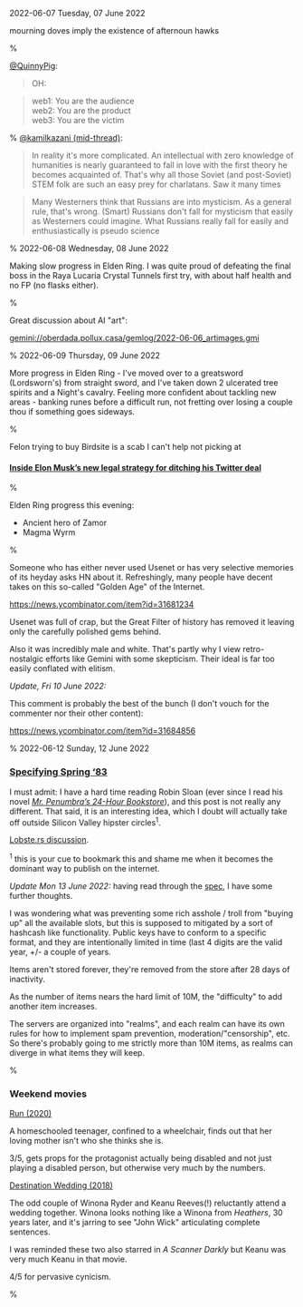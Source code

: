 2022-06-07 Tuesday, 07 June 2022

mourning doves imply the existence of afternoun hawks

%

[@QuinnyPig][web3-victim]:

> OH: 

> web1: You are the audience  
> web2: You are the product  
> web3: You are the victim  

[web3-victim]: https://twitter.com/QuinnyPig/status/1534038235231293442?s=20

%
[@kamilkazani (mid-thread)][russia-stem]:

> In reality it's more complicated. An intellectual with zero knowledge of humanities is nearly guaranteed to fall in love with the first theory he becomes acquainted of. That's why all those Soviet (and post-Soviet) STEM folk are such an easy prey for charlatans. Saw it many times

> Many Westerners think that Russians are into mysticism. As a general rule, that's wrong. (Smart) Russians don't fall for mysticism that easily as Westerners could imagine. What Russians really fall for easily and enthusiastically is pseudo science

[russia-stem]: https://twitter.com/kamilkazani/status/1534173681508925441?s=20

%
2022-06-08 Wednesday, 08 June 2022

Making slow progress in Elden Ring. I was quite proud of defeating the final boss in the Raya Lucaria Crystal Tunnels first try, with about half health and no FP (no flasks either). 

%

Great discussion about AI "art":

<gemini://oberdada.pollux.casa/gemlog/2022-06-06_artimages.gmi>

%
2022-06-09 Thursday, 09 June 2022

More progress in Elden Ring - I've moved over to a greatsword (Lordsworn's) from straight sword, and I've taken down 2 ulcerated tree spirits and a Night's cavalry. Feeling more confident about tackling new areas - banking runes before a difficult run, not fretting over losing a couple thou if something goes sideways.

%

Felon trying to buy Birdsite is a scab I can't help not picking at

#### [Inside Elon Musk’s new legal strategy for ditching his Twitter deal][qz-elon-twitter]

[qz-elon-twitter]: https://qz.com/2174898/inside-elon-musks-legal-strategy-for-ditching-his-twitter-deal/

%

Elden Ring progress this evening:

* Ancient hero of Zamor
* Magma Wyrm

%

Someone who has either never used Usenet or has very selective memories of its heyday asks HN about it. Refreshingly, many people have decent takes on this so-called "Golden Age" of the Internet.

<https://news.ycombinator.com/item?id=31681234>

Usenet was full of crap, but the Great Filter of history has removed it leaving only the carefully polished gems behind.

Also it was incredibly male and white. That's partly why I view retro-nostalgic efforts like Gemini with some skepticism. Their ideal is far too easily conflated with elitism. 

*Update, Fri 10 June 2022:*

This comment is probably the best of the bunch (I don't vouch for the commenter nor their other content): 

<https://news.ycombinator.com/item?id=31684856>

%
2022-06-12 Sunday, 12 June 2022

### [Specifying Spring ‘83][spring-83]

I must admit: I have a hard time reading Robin Sloan (ever since I read his novel [*Mr. Penumbra’s 24-Hour Bookstore*][penumbras]), and this post is not really any different. That said, it is an interesting idea, which I doubt will actually take off outside Silicon Valley hipster circles<sup>1</sup>.

[Lobste.rs discussion][f3pmz0].

<sup>1</sup> this is your cue to bookmark this and shame me when it becomes 
the dominant way to publish on the internet.

*Update Mon 13 June 2022:* having read through the [spec][83-spec], I have some further thoughts.

I was wondering what was preventing some rich asshole / troll from "buying up" all the available slots, but this is supposed to mitigated by a sort of hashcash like functionality. Public keys have to conform to a specific format, and they are intentionally limited in time (last 4 digits are the valid year, +/- a couple of years.

Items aren't stored forever, they're removed from the store after 28 days of inactivity. 

As the number of items nears the hard limit of 10M, the "difficulty" to add another item increases. 

The servers are organized into "realms", and each realm can have its own rules for how to implement spam prevention, moderation/"censorship", etc. So there's probably going to me strictly more than 10M items, as realms can diverge in what items they will keep. 

[spring-83]: https://www.robinsloan.com/lab/specifying-spring-83/
[penumbras]: https://gerikson.com/blog/books/read/Mr-Penumbras.html
[f3pmz0]: https://lobste.rs/s/f3pmz0
[83-spec]: https://github.com/robinsloan/spring-83-spec/blob/main/draft-20220609.md
%

### Weekend movies 

[Run (2020)][run-2020]

A homeschooled teenager, confined to a wheelchair, finds out that her loving mother isn't who she thinks she is. 

3/5, gets props for the protagonist actually being disabled and not just playing a disabled person, but otherwise very much by the numbers. 

[Destination Wedding (2018)][destination-2018]

The odd couple of Winona Ryder and Keanu Reeves(!) reluctantly attend a wedding together. Winona looks nothing like a Winona from *Heathers*, 30 years 
later, and it's jarring to see "John Wick" articulating complete sentences. 

I was reminded these two also starred in *A Scanner Darkly* but Keanu was very much Keanu in that movie. 

4/5 for pervasive cynicism.

[run-2020]: https://letterboxd.com/film/run-2020/
[destination-2018]: https://letterboxd.com/film/destination-wedding-2018/

%
